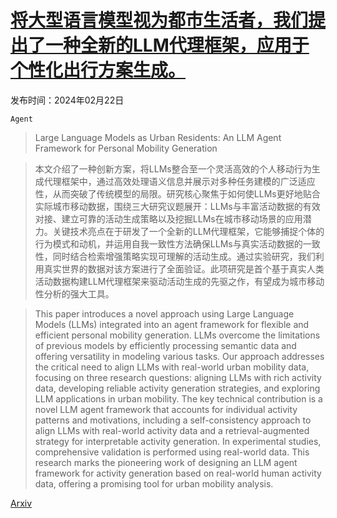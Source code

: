 # [将大型语言模型视为都市生活者，我们提出了一种全新的LLM代理框架，应用于个性化出行方案生成。](https://arxiv.org/abs/2402.14744)

发布时间：2024年02月22日

`Agent`

> Large Language Models as Urban Residents: An LLM Agent Framework for Personal Mobility Generation

> 本文介绍了一种创新方案，将LLMs整合至一个灵活高效的个人移动行为生成代理框架中，通过高效处理语义信息并展示对多种任务建模的广泛适应性，从而突破了传统模型的局限。研究核心聚焦于如何使LLMs更好地贴合实际城市移动数据，围绕三大研究议题展开：LLMs与丰富活动数据的有效对接、建立可靠的活动生成策略以及挖掘LLMs在城市移动场景的应用潜力。关键技术亮点在于研发了一个全新的LLM代理框架，它能够捕捉个体的行为模式和动机，并运用自我一致性方法确保LLMs与真实活动数据的一致性，同时结合检索增强策略实现可理解的活动生成。通过实验研究，我们利用真实世界的数据对该方案进行了全面验证。此项研究是首个基于真实人类活动数据构建LLM代理框架来驱动活动生成的先驱之作，有望成为城市移动性分析的强大工具。

> This paper introduces a novel approach using Large Language Models (LLMs) integrated into an agent framework for flexible and efficient personal mobility generation. LLMs overcome the limitations of previous models by efficiently processing semantic data and offering versatility in modeling various tasks. Our approach addresses the critical need to align LLMs with real-world urban mobility data, focusing on three research questions: aligning LLMs with rich activity data, developing reliable activity generation strategies, and exploring LLM applications in urban mobility. The key technical contribution is a novel LLM agent framework that accounts for individual activity patterns and motivations, including a self-consistency approach to align LLMs with real-world activity data and a retrieval-augmented strategy for interpretable activity generation. In experimental studies, comprehensive validation is performed using real-world data. This research marks the pioneering work of designing an LLM agent framework for activity generation based on real-world human activity data, offering a promising tool for urban mobility analysis.

[Arxiv](https://arxiv.org/abs/2402.14744)